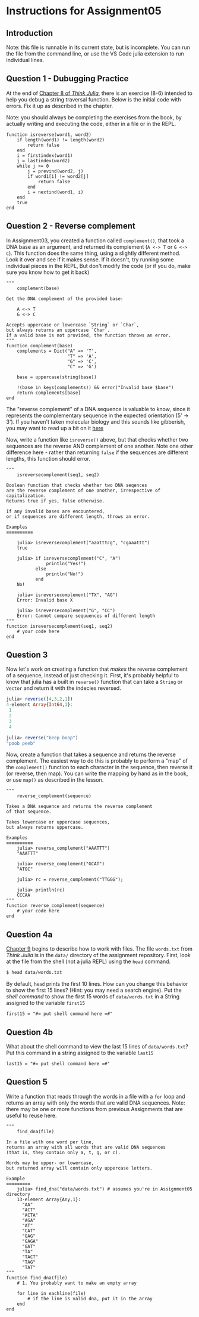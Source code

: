 <!--This file was generated, do not modify it.-->
# Instructions for Assignment05

## Introduction

Note: this file is runnable in its current state,
but is incomplete.
You can run the file from the command line,
or use the VS Code julia extension to run individual lines.

## Question 1 - Dubugging Practice

At the end of [Chapter 8 of _Think Julia_](https://benlauwens.github.io/ThinkJulia.jl/latest/book.html#deb08),
there is an exercise (8-6) intended to help you debug a string traversal function.
Below is the initial code with errors.
Fix it up as described in the chapter.

Note: you should always be completing the exercises from the book,
by actually writing and executing the code,
either in a file or in the REPL.

```julia:ex1
function isreverse(word1, word2)
    if length(word1) != length(word2)
        return false
    end
    i = firstindex(word1)
    j = lastindex(word2)
    while j >= 0
        j = prevind(word2, j)
        if word1[i] != word2[j]
            return false
        end
        i = nextind(word1, i)
    end
    true
end
```

## Question 2 - Reverse complement

In Assignment03, you created a function called `complement()`,
that took a DNA base as an argument,
and returned its complement (`A <-> T` or `G <-> C`).
This function does the same thing,
using a slightly different method.
Look it over and see if it makes sense.
If it doesn't, try running some individual pieces in the REPL,
But don't modify the code (or if you do, make sure you know how to get it back)

```julia:ex2
"""
    complement(base)

Get the DNA complement of the provided base:

    A <-> T
    G <-> C

Accepts uppercase or lowercase `String` or `Char`,
but always returns an uppercase `Char`.
If a valid base is not provided, the function throws an error.
"""
function complement(base)
    complements = Dict("A" => 'T',
                       "T" => 'A',
                       "G" => 'C',
                       "C" => 'G')

    base = uppercase(string(base))

    !(base in keys(complements)) && error("Invalid base $base")
    return complements[base]
end
```

The "reverse complement" of a DNA sequence is valuable to know,
since it represents the complementary sequence
in the expected orientation (5' -> 3').
If you haven't taken molecular biology and this sounds like gibberish,
you may want to read up a bit on it [here](https://en.wikipedia.org/wiki/Complementarity_(molecular_biology))

Now, write a function like `isreverse()` above,
but that checks whether two sequences are the reverse AND complement
of one another.
Note one other difference here - rather than returning `false`
if the sequences are different lengths, this function should error.

```julia:ex3
"""
    isreversecomplement(seq1, seq2)

Boolean function that checks whether two DNA seqences
are the reverse complement of one another, irrespective of capitalization.
Returns true if yes, false otherwise.

If any invalid bases are encountered,
or if sequences are different length, throws an error.

Examples
≡≡≡≡≡≡≡≡≡≡

    julia> isreversecomplement("aaatttcg", "cgaaattt")
    true

    julia> if isreversecomplement("C", "A")
               println("Yes!")
           else
               println("No!")
           end
    No!

    julia> isreversecomplement("TX", "AG")
    Error: Invalid base X

    julia> isreversecomplement("G", "CC")
    Error: Cannot compare sequuences of different length
"""
function isreversecomplement(seq1, seq2)
    # your code here
end
```

## Question 3

Now let's work on creating a function that _makes_ the reverse complement of a sequence,
instead of just checking it.
First, it's probably helpful to know that julia has a built in `reverse()` function
that can take a `String` or `Vector` and return it with the indecies reversed.

```julia
julia> reverse([4,3,2,1])
4-element Array{Int64,1}:
 1
 2
 3
 4

julia> reverse("beep boop")
"poob peeb"
```

Now, create a function that takes a sequence
and returns the reverse complement.
The easiest way to do this is probably to perform a "map"
of the `complement()` function to each character in the sequence,
then reverse it (or reverse, then map).
You can write the mapping by hand as in the book,
or use `map()` as described in the lesson.

```julia:ex4
"""
    reverse_complement(sequence)

Takes a DNA sequence and returns the reverse complement
of that sequence.

Takes lowercase or uppercase sequences,
but always returns uppercase.

Examples
≡≡≡≡≡≡≡≡≡≡
    julia> reverse_complement("AAATTT")
    "AAATTT"

    julia> reverse_complement("GCAT")
    "ATGC"

    julia> rc = reverse_complement("TTGGG");

    julia> println(rc)
    CCCAA
"""
function reverse_complement(sequence)
    # your code here
end
```

## Question 4a

[Chapter 9](https://benlauwens.github.io/ThinkJulia.jl/latest/book.html#reading_word_lists)
begins to describe how to work with files.
The file `words.txt` from _Think Julia_ is in the `data/` directory of the assignment repository.
First, look at the file from the shell (not a julia REPL)
using the `head` command.

```sh
$ head data/words.txt
```

By default, `head` prints the first 10 lines.
How can you change this behavior to show the first 15 lines?
(Hint: you may need a search engine).
Put the *shell command* to show the first 15 words of `data/words.txt`
in a String assigned to the variable `first15`

```julia:ex5
first15 = "#= put shell command here =#"
```

## Question 4b

What about the shell command to view the last 15 lines of `data/words.txt`?
Put this command in a string assigned to the variable `last15`

```julia:ex6
last15 = "#= put shell command here =#"
```

## Question 5

Write a function that reads through the words in a file
with a `for` loop and returns an array with only the words
that are valid DNA sequences.
Note: there may be one or more functions from previous Assignments
that are useful to reuse here.

```julia:ex7
"""
    find_dna(file)

In a file with one word per line,
returns an array with all words that are valid DNA sequences
(that is, they contain only a, t, g, or c).

Words may be upper- or lowercase,
but returned array will contain only uppercase letters.

Example
≡≡≡≡≡≡≡≡≡
    julia> find_dna("data/words.txt") # assumes you're in Assignment05 directory
    13-element Array{Any,1}:
      "AA"
      "ACT"
      "ACTA"
      "AGA"
      "AT"
      "CAT"
      "GAG"
      "GAGA"
      "GAT"
      "TA"
      "TACT"
      "TAG"
      "TAT"
"""
function find_dna(file)
    # 1. You probably want to make an empty array

    for line in eachline(file)
        # if the line is valid dna, put it in the array
    end
end
```

